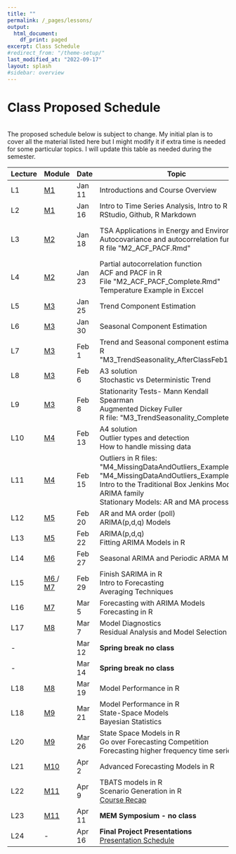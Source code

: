 ```yaml
---
title: ""
permalink: /_pages/lessons/
output:
  html_document:
    df_print: paged
excerpt: Class Schedule
#redirect_from: "/theme-setup/"
last_modified_at: "2022-09-17"
layout: splash
#sidebar: overview
---
```


# Class Proposed Schedule
<br>
The proposed schedule below is subject to change. My initial plan is to cover all the material listed here but I might modify it if extra time is needed for some particular topics. I will update this table as needed during the semester.


| Lecture | Module |   Date  | Topic | Homework |
|----|----|--------|--------------|----|
| L1 | <a href="/docs/modules/M1/" > M1 </a> | Jan 11 | Introductions and Course Overview  | Join Slack Workspace and A01 |
| L2 |   <a href="/docs/modules/M1/" > M1 </a> | Jan 16 | Intro to Time Series Analysis, Intro to R and RStudio, Github, R Markdown | A01 |
| L3 | <a href="/docs/modules/M2/" > M2 </a> | Jan 18 | TSA Applications in Energy and Environment <br> Autocovariance and autocorrelation function <br> R file "M2_ACF_PACF.Rmd"  | Run "M2_ImportingData_CSV_XLSX.Rmd" and <br> A02 |
| L4 | <a href="/docs/modules/M2/" > M2 </a> | Jan 23 | Partial autocorrelation function <br> ACF and PACF in R <br> File "M2_ACF_PACF_Complete.Rmd" <br> Temperature Example in Exccel | A02|
| L5 |  <a href="/docs/modules/M3/" > M3 </a>  | Jan 25 | Trend Component Estimation | A03 |
| L6 | <a href="/docs/modules/M3/" > M3 </a> | Jan 30 | Seasonal Component Estimation | A03 |
| L7 | <a href="/docs/modules/M3/" > M3 </a> | Feb 1 | Trend and Seasonal component estimation in R <br> "M3_TrendSeasonality_AfterClassFeb1"| A03 |
| L8 | <a href="/docs/modules/M3/" > M3 </a> | Feb 6 | A3 solution <br> Stochastic vs Deterministic Trend  | A04 |
| L9 | <a href="/docs/modules/M3/" > M3 </a> | Feb 8 | Stationarity Tests- Mann Kendall <br> Spearman <br> Augmented Dickey Fuller <br> R file: "M3_TrendSeasonality_Complete.Rmd"| A04 |
| L10 | <a href="/docs/modules/M4/" > M4 </a> | Feb 13 | A4 solution <br> Outlier types and detection <br> How to handle missing data <br>  | A05 |
| L11 | <a href="/docs/modules/M4/" > M4 </a> | Feb 15 | Outliers in R files: "M4_MissingDataAndOutliers_Example1.Rmd" <br> "M4_MissingDataAndOutliers_Example2.Rmd" <br> Intro to the Traditional Box  Jenkins Models - ARIMA family <br> Stationary Models: AR and MA process | A05 |
| L12 | <a href="/docs/modules/M5/" > M5 </a> | Feb 20 | AR and MA order (poll) <br> ARIMA(p,d,q) Models | A06  |
| L13 | <a href="/docs/modules/M5/" > M5 </a> | Feb 22 | ARIMA(p,d,q) <br> Fitting ARIMA Models in R <br>  | A06 |
| L14 | <a href="/docs/modules/M6/" > M6 </a> | Feb 27 | Seasonal ARIMA and Periodic ARMA Models | A07 |
| L15 | <a href="/docs/modules/M6/" > M6 </a> / <a href="/docs/modules/M7/" > M7 </a> | Feb 29 |  Finish SARIMA in R <br> Intro to Forecasting <br> Averaging Techniques <br> | A07  |
| L16 | <a href="/docs/modules/M7/" > M7 </a> | Mar 5 | Forecasting with ARIMA Models <br> Forecasting in R | A08 |
| L17 | <a href="/docs/modules/M8/" > M8 </a> | Mar 7 | Model Diagnostics <br> Residual Analysis and Model Selection| A08 <br> Project Proposal (2-3 slides) 
| - |  | Mar 12 | **Spring break no class** |  |
| - |  | Mar 14 | **Spring break no class** |  |
| L18 | <a href="/docs/modules/M8/" > M8 </a> | Mar 19 |  Model Performance in R  |  |
| L18 | <a href="/docs/modules/M9/" > M9 </a> | Mar 21 | Model Performance in R <br> State-Space Models <br> Bayesian Statistics  |  |
| L20 | <a href="/docs/modules/M9/" > M9 </a> | Mar 26 | State Space Models in R <br> Go over Forecasting Competition <br> Forecasting higher frequency time series  | A09 - part I |
| L21 | <a href="/docs/modules/M10/" > M10 </a> | Apr 2 | Advanced Forecasting Models in R |  A09 - part II |
| L22 | <a href="/docs/modules/M11/" > M11 </a> | Apr 9 | TBATS models in R <br> Scenario Generation in R <br> <a href="/docs/modules/PPTS/TSA_Recap.pdf" > Course Recap </a>  | Work on project/competition |
| L23 | <a href="/docs/modules/M11/" > M11 </a> | Apr 11 | **MEM Symposium - no class** | Work on project/competition |
| L24 | - | Apr 16 | **Final Project Presentations** <br> <a href="/docs/assets/Group_Schedule.png" > Presentation Schedule </a> | Work on project/competition |